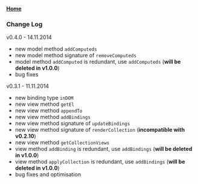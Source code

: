 **[Home](https://github.com/ZaValera/backbone.ribs/wiki)**
### Change Log
v0.4.0 - 14.11.2014
* new model method `addComputeds`
* new model method signature of `removeComputeds`
* model method `addComputed` is redundant, use `addComputeds` (**will be deleted in v1.0.0**)
* bug fixes

v0.3.1 - 11.11.2014
* new binding type `inDOM`
* new view method `getEl`
* new view method `appendTo`
* new view method `addBindings`
* new view method signature of `updateBindings`
* new view method signature of `renderCollection` (**incompatible with v0.2.10**)
* new view method `getCollectionViews`
* view method `addBinding` is redundant, use `addBindings` (**will be deleted in v1.0.0**)
* view method `applyCollection` is redundant, use `addBindings` (**will be deleted in v1.0.0**)
* bug fixes and optimisation
